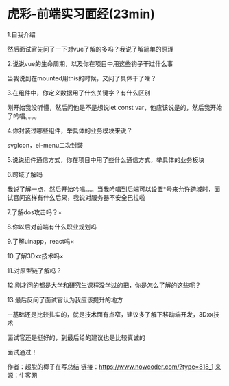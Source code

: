 # 虎彩-前端实习面经(23min)

1.自我介绍

然后面试官先问了一下对vue了解的多吗？我说了解简单的原理

2.说说vue的生命周期，以及你在项目中用这些钩子干过什么事

当我说到在mounted用this的时候，又问了具体干了啥？

3.在组件中，你定义数据用了什么关键字？有什么区别

刚开始我没听懂，然后问他是不是想说let const var，他应该说是的，然后我开始了吟唱。。。。

4.你封装过哪些组件，举具体的业务模块来说？

svgIcon，el-menu二次封装

5.说说组件通信方式，你在项目中用了些什么通信方式，举具体的业务板块

6.跨域了解吗

我说了解一点，然后开始吟唱。。。当我吟唱到后端可以设置*号来允许跨域时，面试官问这样有什么后果，我说对服务器不安全巴拉啦

7.了解dos攻击吗？×

8.你以后对前端有什么职业规划吗

9.了解uinapp，react吗×

10.了解3Dxx技术吗×

11.对原型链了解吗？

12.刚才问的都是大学和研究生课程没学过的把，你是怎么了解的这些呢？

13.最后反问了面试官认为我应该提升的地方

--基础还是比较扎实的，就是技术面有点窄，建议多了解下移动端开发，3Dxx技术

面试官还是挺好的，到最后给的建议也是比较真诚的

面试通过！



作者：超脱的椰子在写总结
链接：https://www.nowcoder.com/?type=818_1
来源：牛客网